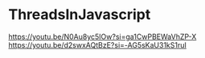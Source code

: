 # ThreadsInJavascript
https://youtu.be/N0Au8yc5IOw?si=ga1CwPBEWaVhZP-X
https://youtu.be/d2swxAQtBzE?si=-AG5sKaU31kS1ruI
